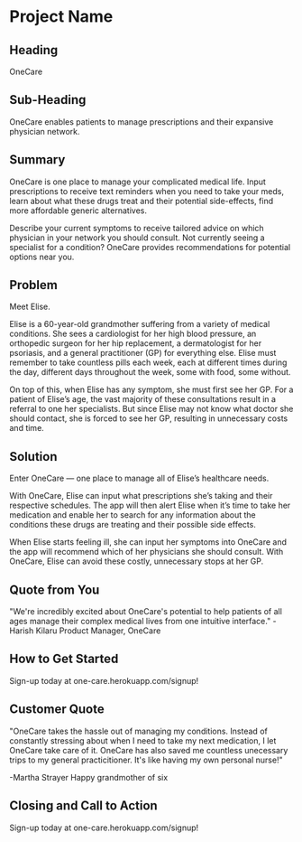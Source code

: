 # Project Name #

<!--
> This material was originally posted [here](http://www.quora.com/What-is-Amazons-approach-to-product-development-and-product-management). It is reproduced here for posterities sake.

There is an approach called "working backwards" that is widely used at Amazon. They work backwards from the customer, rather than starting with an idea for a product and trying to bolt customers onto it. While working backwards can be applied to any specific product decision, using this approach is especially important when developing new products or features.

For new initiatives a product manager typically starts by writing an internal press release announcing the finished product. The target audience for the press release is the new/updated product's customers, which can be retail customers or internal users of a tool or technology. Internal press releases are centered around the customer problem, how current solutions (internal or external) fail, and how the new product will blow away existing solutions.

If the benefits listed don't sound very interesting or exciting to customers, then perhaps they're not (and shouldn't be built). Instead, the product manager should keep iterating on the press release until they've come up with benefits that actually sound like benefits. Iterating on a press release is a lot less expensive than iterating on the product itself (and quicker!).

If the press release is more than a page and a half, it is probably too long. Keep it simple. 3-4 sentences for most paragraphs. Cut out the fat. Don't make it into a spec. You can accompany the press release with a FAQ that answers all of the other business or execution questions so the press release can stay focused on what the customer gets. My rule of thumb is that if the press release is hard to write, then the product is probably going to suck. Keep working at it until the outline for each paragraph flows.

Oh, and I also like to write press-releases in what I call "Oprah-speak" for mainstream consumer products. Imagine you're sitting on Oprah's couch and have just explained the product to her, and then you listen as she explains it to her audience. That's "Oprah-speak", not "Geek-speak".

Once the project moves into development, the press release can be used as a touchstone; a guiding light. The product team can ask themselves, "Are we building what is in the press release?" If they find they're spending time building things that aren't in the press release (overbuilding), they need to ask themselves why. This keeps product development focused on achieving the customer benefits and not building extraneous stuff that takes longer to build, takes resources to maintain, and doesn't provide real customer benefit (at least not enough to warrant inclusion in the press release).
 -->

## Heading ##
  OneCare

## Sub-Heading ##
OneCare enables patients to manage prescriptions and their expansive physician network.

## Summary ##

OneCare is one place to manage your complicated medical life. Input prescriptions to receive text reminders when you need to take your meds, learn about what these drugs treat and their potential side-effects, find more affordable generic alternatives.

Describe your current symptoms to receive tailored advice on which physician in your network you should consult. Not currently seeing a specialist for a condition? OneCare provides recommendations for potential options near you.

## Problem ##
Meet Elise.

Elise is a 60-year-old grandmother suffering from a variety of medical conditions. She sees a cardiologist for her high blood pressure, an orthopedic surgeon for her hip replacement, a dermatologist for her psoriasis, and a general practitioner (GP) for everything else. Elise must remember to take countless pills each week, each at different times during the day, different days throughout the week, some with food, some without.

On top of this, when Elise has any symptom, she must first see her GP. For a patient of Elise’s age, the vast majority of these consultations result in a referral to one her specialists. But since Elise may not know what doctor she should contact, she is forced to see her GP, resulting in unnecessary costs and time.

## Solution ##
Enter OneCare — one place to manage all of Elise’s healthcare needs.

With OneCare, Elise can input what prescriptions she’s taking and their respective schedules. The app will then alert Elise when it’s time to take her medication and enable her to search for any information about the conditions these drugs are treating and their possible side effects.

When Elise starts feeling ill, she can input her symptoms into OneCare and the app will recommend which of her physicians she should consult. With OneCare, Elise can avoid these costly, unnecessary stops at her GP.

## Quote from You ##
  "We're incredibly excited about OneCare's potential to help patients of all ages manage their complex medical lives from one intuitive interface."
  -Harish Kilaru
  Product Manager, OneCare

## How to Get Started ##
  Sign-up today at one-care.herokuapp.com/signup!

## Customer Quote ##
  "OneCare takes the hassle out of managing my conditions. Instead of constantly stressing about when I need to take my next medication, I let OneCare take care of it. OneCare has also saved me countless unecessary trips to my general practicitioner. It's like having my own personal nurse!"

  -Martha Strayer
  Happy grandmother of six

## Closing and Call to Action ##
Sign-up today at one-care.herokuapp.com/signup!
